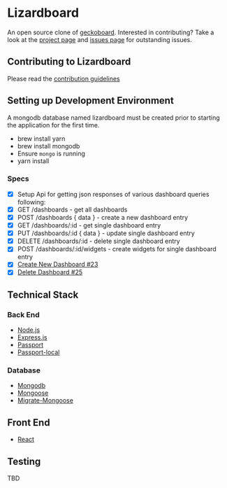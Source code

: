 # Lizardboard

An open source clone of [geckoboard](https://www.geckoboard.com/). Interested in contributing? Take a look at the [project page](https://github.com/GuildCrafts/lizardboard/projects) and [issues page](https://github.com/GuildCrafts/lizardboard/issues) for outstanding issues.

## Contributing to Lizardboard

Please read the [contribution guidelines](https://github.com/GuildCrafts/lizardboard/blob/master/CONTRIBUTING.md)

## Setting up Development Environment

A mongodb database named lizardboard must be created prior to starting the application for the first time.
- brew install yarn
- brew install mongodb
- Ensure `mongo` is running
- yarn install

### Specs
- [x] Setup Api for getting json responses of various dashboard queries following: 
 - [x] GET /dashboards - get all dashboards
 - [x] POST /dashboards { data } - create a new dashboard entry
 - [x] GET /dashboards/:id - get single dashboard entry
 - [x] PUT /dashboards/:id { data } - update single dashboard entry
 - [x] DELETE /dashboards/:id - delete single dashboard entry
 - [x] POST /dashboards/:id/widgets - create widgets for single dashboard entry
- [x] [Create New Dashboard #23](https://github.com/GuildCrafts/lizardboard/issues/23)
- [x] [Delete Dashboard #25](https://github.com/GuildCrafts/lizardboard/issues/25)

## Technical Stack

### Back End
- [Node.js](https://nodejs.org/en/)
- [Express.js](http://expressjs.com/)
- [Passport](http://passportjs.org/docs)
- [Passport-local](https://www.npmjs.com/package/passport-local)

### Database
- [Mongodb](https://docs.mongodb.com/)
- [Mongoose](http://mongoosejs.com/docs/guide.html)
- [Migrate-Mongoose](https://github.com/balmasi/migrate-mongoose)

## Front End
- [React](https://facebook.github.io/react/)

## Testing
TBD
